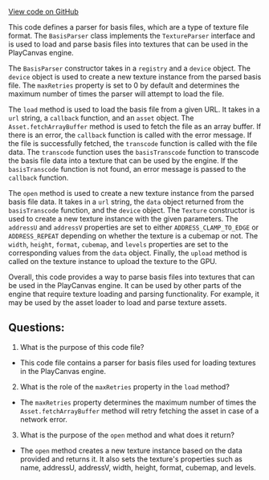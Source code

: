 [View code on GitHub](https://github.com/playcanvas/engine/src/framework/parsers/texture/basis.js)

This code defines a parser for basis files, which are a type of texture file format. The `BasisParser` class implements the `TextureParser` interface and is used to load and parse basis files into textures that can be used in the PlayCanvas engine.

The `BasisParser` constructor takes in a `registry` and a `device` object. The `device` object is used to create a new texture instance from the parsed basis file. The `maxRetries` property is set to 0 by default and determines the maximum number of times the parser will attempt to load the file.

The `load` method is used to load the basis file from a given URL. It takes in a `url` string, a `callback` function, and an `asset` object. The `Asset.fetchArrayBuffer` method is used to fetch the file as an array buffer. If there is an error, the `callback` function is called with the error message. If the file is successfully fetched, the `transcode` function is called with the file data. The `transcode` function uses the `basisTranscode` function to transcode the basis file data into a texture that can be used by the engine. If the `basisTranscode` function is not found, an error message is passed to the `callback` function.

The `open` method is used to create a new texture instance from the parsed basis file data. It takes in a `url` string, the `data` object returned from the `basisTranscode` function, and the `device` object. The `Texture` constructor is used to create a new texture instance with the given parameters. The `addressU` and `addressV` properties are set to either `ADDRESS_CLAMP_TO_EDGE` or `ADDRESS_REPEAT` depending on whether the texture is a cubemap or not. The `width`, `height`, `format`, `cubemap`, and `levels` properties are set to the corresponding values from the `data` object. Finally, the `upload` method is called on the texture instance to upload the texture to the GPU.

Overall, this code provides a way to parse basis files into textures that can be used in the PlayCanvas engine. It can be used by other parts of the engine that require texture loading and parsing functionality. For example, it may be used by the asset loader to load and parse texture assets.
## Questions: 
 1. What is the purpose of this code file?
- This code file contains a parser for basis files used for loading textures in the PlayCanvas engine.

2. What is the role of the `maxRetries` property in the `load` method?
- The `maxRetries` property determines the maximum number of times the `Asset.fetchArrayBuffer` method will retry fetching the asset in case of a network error.

3. What is the purpose of the `open` method and what does it return?
- The `open` method creates a new texture instance based on the data provided and returns it. It also sets the texture's properties such as name, addressU, addressV, width, height, format, cubemap, and levels.